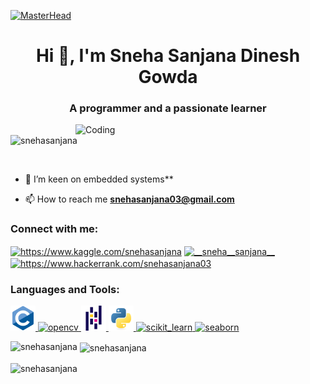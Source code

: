 [![MasterHead](https://cdn.nbyula.com/public/community/6241a167b27bfd001bdf0700/bannerImage/1648468478156-6241a167b27bfd001bdf0700.jpeg)](https://SnehaSanjana.io)
<h1 align="center">Hi 👋, I'm Sneha Sanjana Dinesh Gowda</h1>
<h3 align="center">A programmer and a passionate learner </h3>
<img align="right" alt="Coding" width="400" src="https://miro.medium.com/max/1400/1*1AktzTtx2ZOH1kb8yv7Piw.jpeg">

<p align="left"> <img src="https://komarev.com/ghpvc/?username=snehasanjana&label=Profile%20views&color=0e75b6&style=flat" alt="snehasanjana" /> </p>

<p align="left"> <a href="https://twitter.com/" target="blank"><img src="https://img.shields.io/twitter/follow/?logo=twitter&style=for-the-badge" alt="" /></a> </p>

- 🌱 I’m keen on embedded systems**



- 📫 How to reach me **snehasanjana03@gmail.com**

<h3 align="left">Connect with me:</h3>
<p align="left">
<a href="https://kaggle.com/https://www.kaggle.com/snehasanjana" target="blank"><img align="center" src="https://raw.githubusercontent.com/rahuldkjain/github-profile-readme-generator/master/src/images/icons/Social/kaggle.svg" alt="https://www.kaggle.com/snehasanjana" height="30" width="40" /></a>
<a href="https://instagram.com/__sneha__sanjana__" target="blank"><img align="center" src="https://raw.githubusercontent.com/rahuldkjain/github-profile-readme-generator/master/src/images/icons/Social/instagram.svg" alt="__sneha__sanjana__" height="30" width="40" /></a>
<a href="https://www.hackerrank.com/https://www.hackerrank.com/snehasanjana03" target="blank"><img align="center" src="https://raw.githubusercontent.com/rahuldkjain/github-profile-readme-generator/master/src/images/icons/Social/hackerrank.svg" alt="https://www.hackerrank.com/snehasanjana03" height="30" width="40" /></a>
</p>

<h3 align="left">Languages and Tools:</h3>
<p align="left"> <a href="https://www.cprogramming.com/" target="_blank" rel="noreferrer"> <img src="https://raw.githubusercontent.com/devicons/devicon/master/icons/c/c-original.svg" alt="c" width="40" height="40"/> </a> <a href="https://opencv.org/" target="_blank" rel="noreferrer"> <img src="https://www.vectorlogo.zone/logos/opencv/opencv-icon.svg" alt="opencv" width="40" height="40"/> </a> <a href="https://pandas.pydata.org/" target="_blank" rel="noreferrer"> <img src="https://raw.githubusercontent.com/devicons/devicon/2ae2a900d2f041da66e950e4d48052658d850630/icons/pandas/pandas-original.svg" alt="pandas" width="40" height="40"/> </a> <a href="https://www.python.org" target="_blank" rel="noreferrer"> <img src="https://raw.githubusercontent.com/devicons/devicon/master/icons/python/python-original.svg" alt="python" width="40" height="40"/> </a> <a href="https://scikit-learn.org/" target="_blank" rel="noreferrer"> <img src="https://upload.wikimedia.org/wikipedia/commons/0/05/Scikit_learn_logo_small.svg" alt="scikit_learn" width="40" height="40"/> </a> <a href="https://seaborn.pydata.org/" target="_blank" rel="noreferrer"> <img src="https://seaborn.pydata.org/_images/logo-mark-lightbg.svg" alt="seaborn" width="40" height="40"/> </a> </p>

<p><img align="left" src="https://github-readme-stats.vercel.app/api/top-langs?username=snehasanjana&show_icons=true&locale=en&layout=compact" alt="snehasanjana" /></p>

<p>&nbsp;<img align="center" src="https://github-readme-stats.vercel.app/api?username=snehasanjana&show_icons=true&locale=en" alt="snehasanjana" /></p>

<p><img align="center" src="https://github-readme-streak-stats.herokuapp.com/?user=snehasanjana&" alt="snehasanjana" /></p>


 
